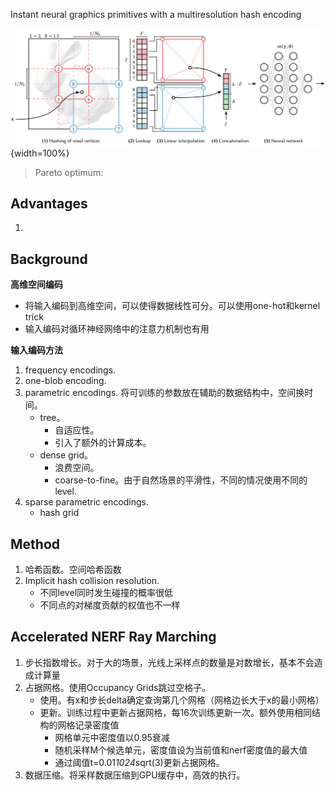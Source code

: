 
Instant neural graphics primitives with a multiresolution hash encoding

![overview](assets/doctor/iNGP_fig3.png){width=100%}

> Pareto optimum: 

## Advantages
1. 

## Background

**高维空间编码** 
- 将输入编码到高维空间，可以使得数据线性可分。可以使用one-hot和kernel trick
- 输入编码对循环神经网络中的注意力机制也有用

**输入编码方法**
1. frequency encodings. 
1. one-blob encoding. 
1. parametric encodings. 将可训练的参数放在辅助的数据结构中，空间换时间。
    - tree。 
        - 自适应性。
        - 引入了额外的计算成本。
    - dense grid。
        - 浪费空间。
        - coarse-to-fine。由于自然场景的平滑性，不同的情况使用不同的level.
1. sparse parametric encodings.
    - hash grid

## Method
1. 哈希函数。空间哈希函数
1. Implicit hash collision resolution. 
    - 不同level同时发生碰撞的概率很低
    - 不同点的对梯度贡献的权值也不一样

##  Accelerated NERF Ray Marching

1. 步长指数增长。对于大的场景，光线上采样点的数量是对数增长，基本不会造成计算量
1. 占据网格。使用Occupancy Grids跳过空格子。
    - 使用。有x和步长delta确定查询第几个网格（网格边长大于x的最小网格）
    - 更新。训练过程中更新占据网格，每16次训练更新一次。额外使用相同结构的网格记录密度值
        - 网格单元中密度值以0.95衰减
        - 随机采样M个候选单元，密度值设为当前值和nerf密度值的最大值
        - 通过阈值t=0.01*1024*sqrt(3)更新占据网格。
1. 数据压缩。将采样数据压缩到GPU缓存中，高效的执行。
